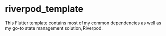 # riverpod_template

This Flutter template contains most of my common dependencies as well as my go-to state management solution, Riverpod.